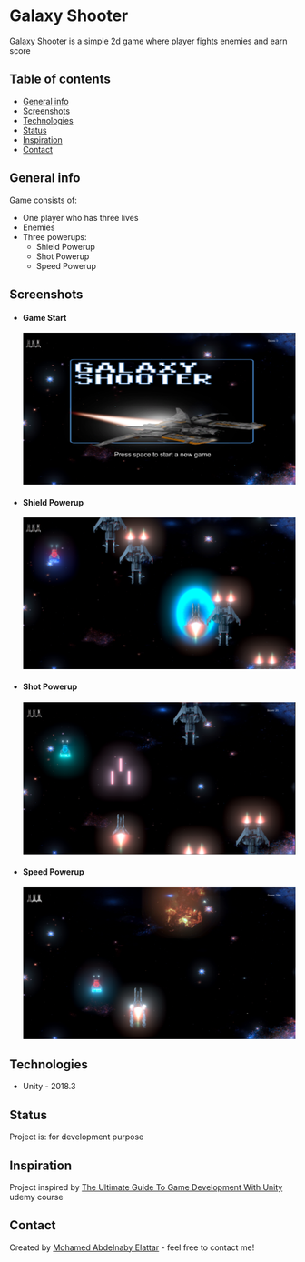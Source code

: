 
# Galaxy Shooter
 Galaxy Shooter is a simple 2d game where player fights enemies and earn score

## Table of contents
* [General info](#general-info)
* [Screenshots](#screenshots)
* [Technologies](#technologies)
* [Status](#status)
* [Inspiration](#inspiration)
* [Contact](#contact)

## General info
Game consists of:
- One player who has three lives
- Enemies
- Three powerups:
  - Shield Powerup
  - Shot Powerup
  - Speed Powerup

## Screenshots

- #### Game Start
  ![Game Start](./img/1.png)

- #### Shield Powerup
  ![Shield Powerup](./img/2.png)

- #### Shot Powerup
  ![Horse 3d Object](./img/3.png)

- #### Speed Powerup
  ![Speed Powerup](./img/4.png)



## Technologies
* Unity - 2018.3

## Status
Project is: for development purpose

## Inspiration
Project inspired by [The Ultimate Guide To Game Development With Unity](https://www.udemy.com/the-ultimate-guide-to-game-development-with-unity/) udemy course

## Contact
Created by [Mohamed Abdelnaby Elattar](https://www.linkedin.com/in/maaelattar) - feel free to contact me!
